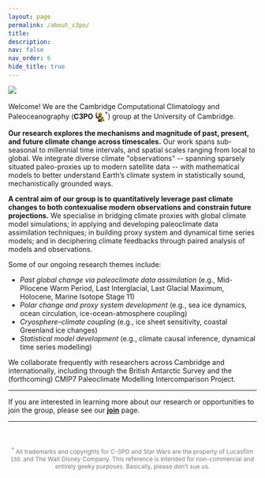 ```yaml
---
layout: page
permalink: /about_c3po/
title:
description:
nav: false
nav_order: 6
hide_title: true
---
```


<p float="center">
  <!-- <img src="/assets/img/C3PO_Mar2025_v4.gif" width="750" /> -->
  <img src="/assets/img/C3PO_Mar2025_v4.gif" style="max-width: 100%; height: auto;">
</p>

<!-- # Cambridge Computational Climatology and Paleoceanography group  -->

Welcome! We are the Cambridge Computational Climatology and Paleoceanography (**C3PO** <img src='/assets/img/c3po.png' style='height: 20px; vertical-align: middle;'><sup>*</sup>) group at the University of Cambridge.

**Our research explores the mechanisms and magnitude of past, present, and future climate change across timescales.**  Our work spans sub-seasonal to millennial time intervals, and spatial scales ranging from local to global. We integrate diverse climate "observations" -- spanning sparsely situated paleo-proxies up to modern satellite data -- with mathematical models to better understand Earth’s climate system in statistically sound, mechanistically grounded ways.

**A central aim of our group is to quantitatively leverage past climate changes to both contexualise modern observations and constrain future projections.** We specialise in bridging climate proxies with global climate model simulations; in applying and developing paleoclimate data assimilation techniques; in building proxy system and dynamical time series models; and in deciphering climate feedbacks through paired analysis of models and observations.

Some of our ongoing research themes include:
- *Past global change via paleoclimate data assimilation* (e.g., Mid-Pliocene Warm Period, Last Interglacial, Last Glacial Maximum, Holocene, Marine Isotope Stage 11)
- *Polar change and proxy system development* (e.g., sea ice dynamics, ocean circulation, ice-ocean-atmosphere coupling)
- *Cryosphere–climate coupling* (e.g., ice sheet sensitivity, coastal Greenland ice changes)
- *Statistical model development* (e.g., climate causal inference, dynamical time series modelling)


We collaborate frequently with researchers across Cambridge and internationally, including through the British Antarctic Survey and the (forthcoming) CMIP7 Paleoclimate Modelling Intercomparison Project.

---

If you are interested in learning more about our research or opportunities to join the group, please see our [**join**](/join/) page.

<!-- ---

### Ongoing projects

Some current topics that our students and collaborators are working on include:
- Understanding Arctic sea ice dynamics and sensitivity across timescales using statistical learning
- Reconstructing past interglacial warm periods and ice sheet sensitivity (e.g., LIG, MIS11, MIS31)
- Causal inference for large-scale climate reorganisations
- Westerly wind dynamics during past warm periods
- Data assimilation of the paleoclimate carbon cycle
- Reconstructing AMOC variability using models, proxies, and statistics
- Forecasting climate and weather-related hospital admissions
- Investigating hydroclimate dynamics across past warm and cold intervals -->

---

<!-- <p style="text-align: center; color: #777; font-size: 0.85rem; margin-top: 50px;">
  [<sup>*</sup>Trademark, Copyright, etc., etc... Please don't sue us, Disney.]
</p> -->

<p style="text-align: center; color: #777; font-size: 0.75rem; margin-top: 50px;">
  <sup>*</sup> All trademarks and copyrights for C-3PO and Star Wars are the property of Lucasfilm Ltd. and The Walt Disney Company. This reference is intended for non-commercial and entirely geeky purposes. Basically, please don’t sue us.
</p>


<!-- <p style="text-align: center; color: #777; font-size: 0.75rem; margin-top: 50px;">
<sup>**</sup> Time series data are the famous LR04 "benthic stack", taken from: Lisiecki, L. E., and M. E. Raymo (2005), A Pliocene-Pleistocene stack of 57 globally distributed benthic δ18O records, <i>Paleoceanography</i>, <b>20</b>, PA1003, doi:10.1029/2004PA001071.
</p> -->


<!-- Write your biography here. Tell the world about yourself. Link to your favorite [subreddit](http://reddit.com). You can put a picture in, too. The code is already in, just name your picture `prof_pic.jpg` and put it in the `img/` folder.

Put your address / P.O. box / other info right below your picture. You can also disable any these elements by editing `profile` property of the YAML header of your `_pages/about.md`. Edit `_bibliography/papers.bib` and Jekyll will render your [publications page](/al-folio/publications/) automatically.

Link to your social media connections, too. This theme is set up to use [Font Awesome icons](https://fontawesome.com/) and [Academicons](https://jpswalsh.github.io/academicons/), like the ones below. Add your Facebook, Twitter, LinkedIn, Google Scholar, or just disable all of them. -->
